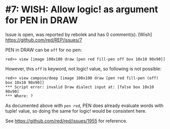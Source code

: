 
#7: WISH: Allow logic! as argument for PEN in DRAW
================================================================================
Issue is open, was reported by rebolek and has 0 comment(s).
[Wish]
<https://github.com/red/REP/issues/7>

PEN in DRAW can be `off` for no pen:

```
red>> view [image 100x100 draw [pen red fill-pen off box 10x10 90x90]]
```

However, this `off` is keyword, not logic! value, so following is not possible:

```
red>> view compose/deep [image 100x100 draw [pen red fill-pen (off) box 10x10 90x90]]
*** Script error: invalid Draw dialect input at: [false box 10x10 90x90]
*** Where: ?
```

As documented above with `pen red`, PEN does already evaluate words with tuple! value, so doing the same for logic! would be consistent here.


See https://github.com/red/red/issues/1955 for reference.


